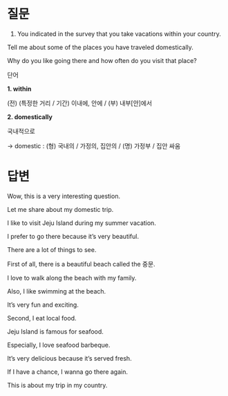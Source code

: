 # 질문

1. You indicated in the survey that you take vacations within your country.

Tell me about some of the places you have traveled domestically.

Why do you like going there and how often do you visit that place?

 단어 

**1. within**

(전) (특정한 거리 / 기간) 이내에, 안에 / (부) 내부[안]에서

**2. domestically**

국내적으로

   → domestic : (형) 국내의 / 가정의, 집안의 / (명) 가정부 / 집안 싸움

# 답변

Wow, this is a very interesting question.

Let me share about my domestic trip.

I like to visit Jeju Island during my summer vacation.

I prefer to go there because it’s very beautiful.

There are a lot of things to see.

First of all, there is a beautiful beach called the 중문.

I love to walk along the beach with my family.

Also, I like swimming at the beach.

It’s very fun and exciting.

Second, I eat local food.

Jeju Island is famous for seafood.

Especially, I love seafood barbeque.

It’s very delicious because it’s served fresh.

If I have a chance, I wanna go there again.

This is about my trip in my country.